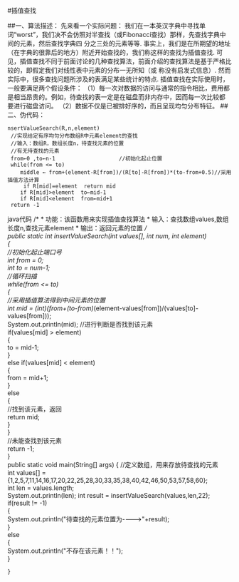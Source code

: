 #插值查找

##一、算法描述：
先来看一个实际问题：
我们在一本英汉字典中寻找单词“worst”，我们决不会仿照对半查找（或Fibonacci查找）那样，先查找字典中间的元素，然后查找字典四
分之三处的元素等等. 事实上，我们是在所期望的地址（在字典的很靠后的地方）附近开始查找的，我们称这样的查找为插值查找.
可见，插值查找不同于前面讨论的几种查找算法，前面介绍的查找算法是基于严格比较的，即假定我们对线性表中元素的分布一无所知（或
称没有启发式信息）. 然而实际中，很多查找问题所涉及的表满足某些统计的特点.
插值查找在实际使用时，一般要满足两个假设条件：
（1）每一次对数据的访问与通常的指令相比，费用都是相当昂贵的。例如，待查找的表一定是在磁盘而非内存中，因而每一次比较都
要进行磁盘访问。
（2）数据不仅是已被排好序的，而且呈现均匀分布特征。
##二、伪代码：

    nsertValueSearch(R,n,element)  
     //实现给定有序均匀分布数组R中元素element的查找  
     //输入：数组R，数组长度n，待查找元素的位置  
     //有无待查找的元素  
     from←0 ,to←n-1                    //初始化起止位置  
     while(from <= to)                             
        middle ← from+(element-R[from])/(R[to]-R[from])*(to-from+0.5)//采用插值方法计算  
         if R[mid]=element  return mid  
        if R[mid]>element  to←mid-1  
        if R[mid]<element  from←mid+1  
     return -1  
java代码
    /* 
    * 功能：该函数用来实现插值查找算法 
    * 输入：查找数组values,数组长度n,查找元素element 
    * 输出：返回元素的位置 
    */  
    public static int insertValueSearch(int values[], int num,  int element)  
    {  
        //初始化起止端口号  
        int from = 0;  
        int to = num-1;  
        //循环扫描  
        while(from <= to)  
        {  
            //采用插值算法得到中间元素的位置  
            int mid = (int)(from+(to-from)*(element-values[from])/(values[to]-values[from]));  
            System.out.println(mid);
            //进行判断是否找到该元素  
            if(values[mid] > element)  
            {  
                to = mid-1;  
            }  
            else if(values[mid] < element)  
            {  
                from = mid+1;  
            }  
            else  
            {  
                //找到该元素，返回  
                return mid;  
            }  
        }  
        //未能查找到该元素  
        return -1;  
    }  
    public static void main(String[] args) {
         //定义数组，用来存放待查找的元素  
        int values[] = {1,2,5,7,11,14,16,17,20,22,25,28,30,33,35,38,40,42,46,50,53,57,58,60};  
        int len = values.length;  
        System.out.println(len);
        int result = insertValueSearch(values,len,22);  
        if(result != -1)  
        {  
            System.out.println("待查找的元素位置为---->"+result);  
        }  
        else  
        {  
            System.out.println("不存在该元素！！");  
        }  
              
    }
